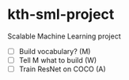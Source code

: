 # kth-sml-project
Scalable Machine Learning project

- [ ] Build vocabulary? (M)
- [ ] Tell M what to build (W)
- [ ] Train ResNet on COCO (A)
